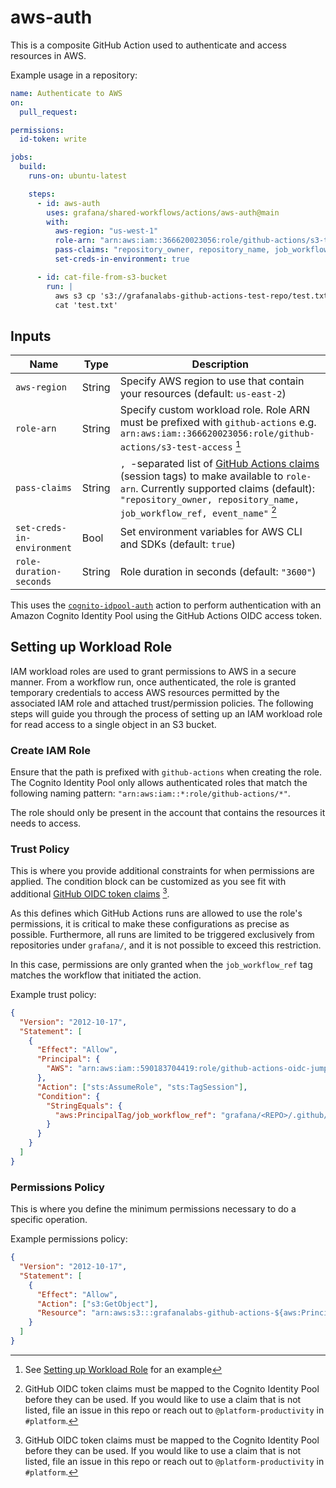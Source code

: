 # aws-auth

This is a composite GitHub Action used to authenticate and access resources in AWS.

Example usage in a repository:

```yaml
name: Authenticate to AWS
on:
  pull_request:

permissions:
  id-token: write

jobs:
  build:
    runs-on: ubuntu-latest

    steps:
      - id: aws-auth
        uses: grafana/shared-workflows/actions/aws-auth@main
        with:
          aws-region: "us-west-1"
          role-arn: "arn:aws:iam::366620023056:role/github-actions/s3-test-access"
          pass-claims: "repository_owner, repository_name, job_workflow_ref, event_name"
          set-creds-in-environment: true

      - id: cat-file-from-s3-bucket
        run: |
          aws s3 cp 's3://grafanalabs-github-actions-test-repo/test.txt' 'test.txt'
          cat 'test.txt'
```

## Inputs

<!-- markdownlint-disable no-space-in-code -->

| Name                       | Type   | Description                                                                                                                                                                                                                                                                                                                                                                |
| -------------------------- | ------ | -------------------------------------------------------------------------------------------------------------------------------------------------------------------------------------------------------------------------------------------------------------------------------------------------------------------------------------------------------------------------- |
| `aws-region`               | String | Specify AWS region to use that contain your resources (default: `us-east-2`)                                                                                                                                                                                                                                                                                               |
| `role-arn`                 | String | Specify custom workload role. Role ARN must be prefixed with `github-actions` e.g. `arn:aws:iam::366620023056:role/github-actions/s3-test-access` [^1]                                                                                                                                                                                                                     |
| `pass-claims`              | String | `, `-separated list of [GitHub Actions claims](https://docs.github.com/en/actions/deployment/security-hardening-your-deployments/about-security-hardening-with-openid-connect#understanding-the-oidc-token) (session tags) to make available to `role-arn`. Currently supported claims (default): `"repository_owner, repository_name, job_workflow_ref, event_name"` [^2] |
| `set-creds-in-environment` | Bool   | Set environment variables for AWS CLI and SDKs (default: `true`)                                                                                                                                                                                                                                                                                                           |
| `role-duration-seconds`    | String | Role duration in seconds (default: `"3600"`)                                                                                                                                                                                                                                                                                                                               |

<!-- markdownlint-restore -->

[^1]: See [Setting up Workload Role](#setting-up-workload-role) for an example

[^2]: GitHub OIDC token claims must be mapped to the Cognito Identity Pool before they can be used. If you would like to use a claim that is not listed, file an issue in this repo or reach out to `@platform-productivity` in `#platform`.

This uses the [`cognito-idpool-auth`](https://github.com/catnekaise/cognito-idpool-auth) action to perform authentication with an Amazon Cognito Identity Pool using the GitHub Actions OIDC access token.

## Setting up Workload Role

IAM workload roles are used to grant permissions to AWS in a secure manner. From a workflow run, once authenticated, the role is granted temporary credentials to access AWS resources permitted by the associated IAM role and attached trust/permission policies. The following steps will guide you through the process of setting up an IAM workload role for read access to a single object in an S3 bucket.

### Create IAM Role

Ensure that the path is prefixed with `github-actions` when creating the role. The Cognito Identity Pool only allows authenticated roles that match the following naming pattern: `"arn:aws:iam::*:role/github-actions/*"`.

The role should only be present in the account that contains the resources it needs to access.

### Trust Policy

This is where you provide additional constraints for when permissions are applied. The condition block can be customized as you see fit with additional [GitHub OIDC token claims](https://docs.github.com/en/actions/deployment/security-hardening-your-deployments/about-security-hardening-with-openid-connect#understanding-the-oidc-token) [^2].

As this defines which GitHub Actions runs are allowed to use the role's permissions, it is critical to make these configurations as precise as possible. Furthermore, all runs are limited to be triggered exclusively from repositories under `grafana/`, and it is not possible to exceed this restriction.

In this case, permissions are only granted when the `job_workflow_ref` tag matches the workflow that initiated the action.

Example trust policy:

```json
{
  "Version": "2012-10-17",
  "Statement": [
    {
      "Effect": "Allow",
      "Principal": {
        "AWS": "arn:aws:iam::590183704419:role/github-actions-oidc-jump-role"
      },
      "Action": ["sts:AssumeRole", "sts:TagSession"],
      "Condition": {
        "StringEquals": {
          "aws:PrincipalTag/job_workflow_ref": "grafana/<REPO>/.github/workflows/<WORKFLOW_FILE>@refs/heads/main"
        }
      }
    }
  ]
}
```

### Permissions Policy

This is where you define the minimum permissions necessary to do a specific operation.

Example permissions policy:

```json
{
  "Version": "2012-10-17",
  "Statement": [
    {
      "Effect": "Allow",
      "Action": ["s3:GetObject"],
      "Resource": "arn:aws:s3:::grafanalabs-github-actions-${aws:PrincipalTag/repository_name}/*"
    }
  ]
}
```
